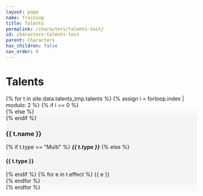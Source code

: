 ```yaml
---
layout: page
name: Training
title: Talents
permalink: /characters/talents-test/
id: characters-talents-test
parent: Characters
has_children: false
nav_order: 8
---
```


# Talents

<section>
{% for t in site.data.talents_tmp.talents %}
    {% assign i = forloop.index | modulo: 2 %}
        {% if i == 0 %}
            <div style="background-color: #37344f05; padding=5px">
        {% else %}
            <div style="background-color: #23213005; padding=5px">
        {% endif %}
    <h3>{{ t.name }}</h3>
    {% if t.type == "Multi" %}
        <strong><em>{{ t.type }}</em></strong>
    {% else %}
        <h4>{{ t.type }}</h4>
    {% endif %}
    {% for e in t.effect %}
        {{ e }}
        <br>
    {% endfor %}
    </div>
{% endfor %}

</section>